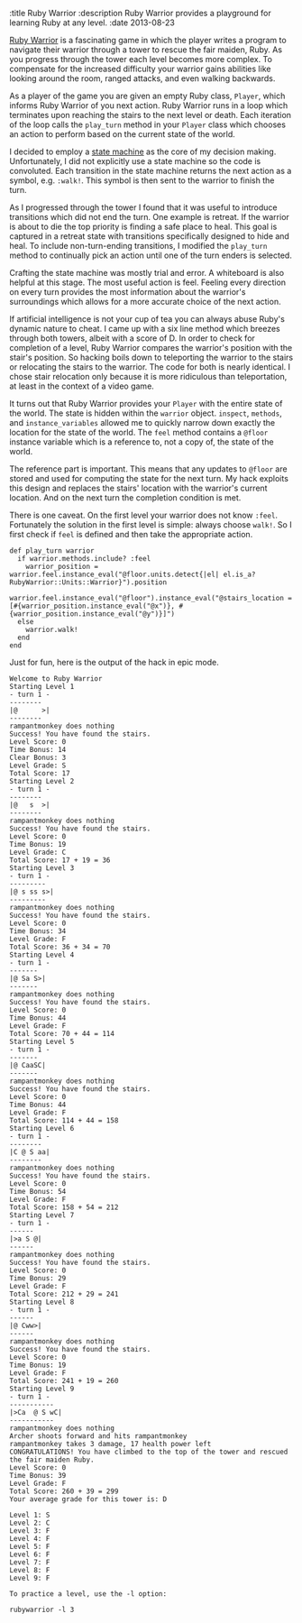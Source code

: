 :title Ruby Warrior
:description Ruby Warrior provides a playground for learning Ruby at any level.
:date 2013-08-23

<p><a href="https://github.com/ryanb/ruby-warrior">Ruby Warrior</a> is a fascinating game in which the player writes a program to navigate their warrior through a tower to rescue the fair maiden, Ruby.
As you progress through the tower each level becomes more complex.
To compensate for the increased difficulty your warrior gains abilities like looking around the room, ranged attacks, and even walking backwards.</p>

<p>As a player of the game you are given an empty Ruby class, <code>Player</code>, which informs Ruby Warrior of you next action.
Ruby Warrior runs in a loop which terminates upon reaching the stairs to the next level or death.
Each iteration of the loop calls the <code>play_turn</code> method in your <code>Player</code> class which chooses an action to perform based on the current state of the world.</p>

I decided to employ a <a href="http://en.wikipedia.org/wiki/Finite-state_machine">state machine</a> as the core of my decision making.
Unfortunately, I did not explicitly use a state machine so the code is convoluted.
Each transition in the state machine returns the next action as a symbol, e.g. <code>:walk!</code>.
This symbol is then sent to the warrior to finish the turn.</p>

<p>As I progressed through the tower I found that it was useful to introduce transitions which did not end the turn.
One example is retreat.
If the warrior is about to die the top priority is finding a safe place to heal.
This goal is captured in a retreat state with transitions specifically designed to hide and heal.
To include non-turn-ending transitions, I modified the <code>play_turn</code> method to continually pick an action until one of the turn enders is selected.</p>

<p>Crafting the state machine was mostly trial and error.
A whiteboard is also helpful at this stage.
The most useful action is feel.
Feeling every direction on every turn provides the most information about the warrior&#39;s surroundings which allows for a more accurate choice of the next action.</p>

<p>If artificial intelligence is not your cup of tea you can always abuse Ruby&#39;s dynamic nature to cheat.
I came up with a six line method which breezes through both towers, albeit with a score of D.
In order to check for completion of a level, Ruby Warrior compares the warrior&#39;s position with the stair&#39;s position.
So hacking boils down to teleporting the warrior to the stairs or relocating the stairs to the warrior.
The code for both is nearly identical.
I chose stair relocation only because it is more ridiculous than teleportation, at least in the context of a video game.</p>

<p>It turns out that Ruby Warrior provides your <code>Player</code> with the entire state of the world.
The state is hidden within the <code>warrior</code> object.
<code>inspect</code>, <code>methods</code>, and <code>instance_variables</code> allowed me to quickly narrow down exactly the location for the state of the world.
The <code>feel</code> method contains a <code>@floor</code> instance variable which is a reference to, not a copy of, the state of the world.</p>

<p>The reference part is important.
This means that any updates to <code>@floor</code> are stored and used for computing the state for the next turn.
My hack exploits this design and replaces the stairs&#39; location with the warrior&#39;s current location.
And on the next turn the completion condition is met.</p>

<p>There is one caveat.
On the first level your warrior does not know <code>:feel</code>.
Fortunately the solution in the first level is simple: always choose <code>walk!</code>.
So I first check if <code>feel</code> is defined and then take the appropriate action.</p>

<pre><code>def play_turn warrior
  if warrior.methods.include? :feel
    warrior_position = warrior.feel.instance_eval(&quot;@floor.units.detect{|el| el.is_a? RubyWarrior::Units::Warrior}&quot;).position
    warrior.feel.instance_eval(&quot;@floor&quot;).instance_eval(&quot;@stairs_location = [#{warrior_position.instance_eval(&quot;@x&quot;)}, #{warrior_position.instance_eval(&quot;@y&quot;)}]&quot;)
  else
    warrior.walk!
  end
end
</code></pre>

<p>Just for fun, here is the output of the hack in epic mode.</p>

<pre><code>Welcome to Ruby Warrior
Starting Level 1
- turn 1 -
--------
|@      &gt;|
--------
rampantmonkey does nothing
Success! You have found the stairs.
Level Score: 0
Time Bonus: 14
Clear Bonus: 3
Level Grade: S
Total Score: 17
Starting Level 2
- turn 1 -
--------
|@   s  &gt;|
--------
rampantmonkey does nothing
Success! You have found the stairs.
Level Score: 0
Time Bonus: 19
Level Grade: C
Total Score: 17 + 19 = 36
Starting Level 3
- turn 1 -
---------
|@ s ss s&gt;|
---------
rampantmonkey does nothing
Success! You have found the stairs.
Level Score: 0
Time Bonus: 34
Level Grade: F
Total Score: 36 + 34 = 70
Starting Level 4
- turn 1 -
-------
|@ Sa S&gt;|
-------
rampantmonkey does nothing
Success! You have found the stairs.
Level Score: 0
Time Bonus: 44
Level Grade: F
Total Score: 70 + 44 = 114
Starting Level 5
- turn 1 -
-------
|@ CaaSC|
-------
rampantmonkey does nothing
Success! You have found the stairs.
Level Score: 0
Time Bonus: 44
Level Grade: F
Total Score: 114 + 44 = 158
Starting Level 6
- turn 1 -
--------
|C @ S aa|
--------
rampantmonkey does nothing
Success! You have found the stairs.
Level Score: 0
Time Bonus: 54
Level Grade: F
Total Score: 158 + 54 = 212
Starting Level 7
- turn 1 -
------
|&gt;a S @|
------
rampantmonkey does nothing
Success! You have found the stairs.
Level Score: 0
Time Bonus: 29
Level Grade: F
Total Score: 212 + 29 = 241
Starting Level 8
- turn 1 -
------
|@ Cww&gt;|
------
rampantmonkey does nothing
Success! You have found the stairs.
Level Score: 0
Time Bonus: 19
Level Grade: F
Total Score: 241 + 19 = 260
Starting Level 9
- turn 1 -
-----------
|&gt;Ca  @ S wC|
-----------
rampantmonkey does nothing
Archer shoots forward and hits rampantmonkey
rampantmonkey takes 3 damage, 17 health power left
CONGRATULATIONS! You have climbed to the top of the tower and rescued the fair maiden Ruby.
Level Score: 0
Time Bonus: 39
Level Grade: F
Total Score: 260 + 39 = 299
Your average grade for this tower is: D

Level 1: S
Level 2: C
Level 3: F
Level 4: F
Level 5: F
Level 6: F
Level 7: F
Level 8: F
Level 9: F

To practice a level, use the -l option:

rubywarrior -l 3
</code></pre>
